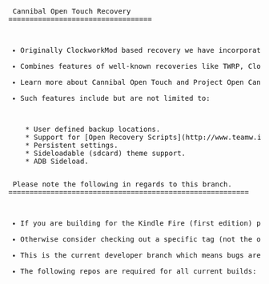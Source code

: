 <pre> Cannibal Open Touch Recovery
==================================

<ul>
<li>Originally ClockworkMod based recovery we have incorporated and updated touch controls originally written by Napstar of Team Utter Chaos.</li>
<li>Combines features of well-known recoveries like TWRP, ClockworkMod and AmonRA to allow users to easily and effortlessly manage their Android-powered devices.</li>
<li>Learn more about Cannibal Open Touch and Project Open Cannibal at [projectopencannibal.net](http://www.projectopencannibal.net/the-project/) or come join as at our [forums](http://forums.projectopencannibal.net/).</li>
<li>Such features include but are not limited to:</li>
</ul>
	* User defined backup locations.
	* Support for [Open Recovery Scripts](http://www.teamw.in/OpenRecoveryScript).
	* Persistent settings.
	* Sideloadable (sdcard) theme support.
	* ADB Sideload.

<pre> Please note the following in regards to this branch.
=========================================================

<ul>
<li>If you are building for the Kindle Fire (first edition) please checkout either https://github.com/ProjectOpenCannibal/android_bootable_recovery/tree/hybrid (stable) or https://github.com/ProjectOpenCannibal/android_bootable_recovery/tree/jellybean (experimental) branches instead.</li>
<li>Otherwise consider checking out a specific tag (not the ones labeled landscape).</li>
<li>This is the current developer branch which means bugs are expected.</li>
<li>The following repos are required for all current builds: https://github.com/ProjectOpenCannibal/android_bootable_recovery_res and https://github.com/ProjectOpenCannibal/android_bootable_recovery_gui/tree/gingerbread.</li>
</ul>
